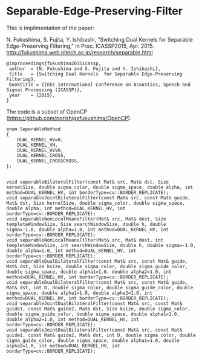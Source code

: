 # Separable-Edge-Preserving-Filter


This is implimentation of the paper:

N. Fukushima, S. Fujita, Y. Ishibashi, "Switching Dual Kernels for Separable Edge-Preserving Filtering," in Proc. ICASSP2015, Apr. 2015. 
http://fukushima.web.nitech.ac.jp/research/separable.html

    @inproceedings{fukushima2015icassp,
     author  = {N. Fukushima and S. Fujita and Y. Ishibashi},
     title   = {Switching Dual Kernels  for Separable Edge-Preserving Filtering},
     booktitle = {IEEE International Conference on Acoustics, Speech and Signal Processing (ICASSP)},
     year    = {2015},
    }

The code is a subset of OpenCP (https://github.com/norishigefukushima/OpenCP). 


    enum SeparableMethod
    {
    	DUAL_KERNEL_HV=0,
    	DUAL_KERNEL_VH,
    	DUAL_KERNEL_HVVH,
    	DUAL_KERNEL_CROSS,
    	DUAL_KERNEL_CROSSCROSS,
    };
    

    void separableBilateralFilter(const Mat& src, Mat& dst, Size kernelSize, double sigma_color, double sigma_space, double alpha, int method=DUAL_KERNEL_HV, int borderType=cv::BORDER_REPLICATE);
    void separableJointBilateralFilter(const Mat& src, const Mat& guide, Mat& dst, Size kernelSize, double sigma_color, double sigma_space, double alpha, int method=DUAL_KERNEL_HV, int borderType=cv::BORDER_REPLICATE);
    void separableNonLocalMeansFilter(Mat& src, Mat& dest, Size templeteWindowSize, Size searchWindowSize, double h, double sigma=-1.0, double alpha=1.0, int method=DUAL_KERNEL_HV, int borderType=cv::BORDER_REPLICATE);
    void separableNonLocalMeansFilter(Mat& src, Mat& dest, int templeteWindowSize, int searchWindowSize, double h, double sigma=-1.0, double alpha=1.0, int method=DUAL_KERNEL_HV, int borderType=cv::BORDER_REPLICATE);
    void separableDualBilateralFilter(const Mat& src, const Mat& guide, Mat& dst, Size ksize, double sigma_color, double sigma_guide_color, double sigma_space, double alpha1=1.0, double alpha2=1.0, int method=DUAL_KERNEL_HV, int borderType=cv::BORDER_REPLICATE);
    void separableDualBilateralFilter(const Mat& src, const Mat& guide, Mat& dst, int D, double sigma_color, double sigma_guide_color, double sigma_space, double alpha1=1.0, double alpha2=1.0, int method=DUAL_KERNEL_HV, int borderType=cv::BORDER_REPLICATE);
    void separableJointDualBilateralFilter(const Mat& src, const Mat& guide1, const Mat& guide2, Mat& dst, Size ksize, double sigma_color, double sigma_guide_color, double sigma_space, double alpha1=1.0, double alpha2=1.0, int method=DUAL_KERNEL_HV, int borderType=cv::BORDER_REPLICATE);
    void separableJointDualBilateralFilter(const Mat& src, const Mat& guide1, const Mat& guide2, Mat& dst, int D, double sigma_color, double sigma_guide_color, double sigma_space, double alpha1=1.0, double alpha2=1.0, int method=DUAL_KERNEL_HV, int borderType=cv::BORDER_REPLICATE);

